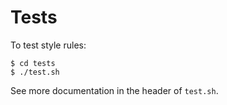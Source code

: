 # Tests

To test style rules:

    $ cd tests
    $ ./test.sh

See more documentation in the header of `test.sh`.